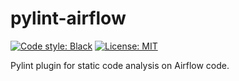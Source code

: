 # pylint-airflow

[![Code style: Black](https://img.shields.io/badge/code%20style-black-000000.svg)](https://github.com/ambv/black)
[![License: MIT](https://img.shields.io/badge/License-MIT-blue.svg)](https://github.com/BasPH/airflow-examples/blob/master/LICENSE)

Pylint plugin for static code analysis on Airflow code.
